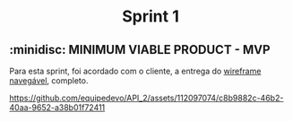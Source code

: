 <span id='topo'>

<h1 align='center'> Sprint 1 </h1>

<h2> :minidisc: MINIMUM VIABLE PRODUCT - MVP </h2>

Para esta sprint, foi acordado com o cliente, a entrega do [wireframe navegável](https://www.figma.com/proto/Gc3LRWc6XPQgx4EWuki2db/Hermez?type=design&node-id=811-836&t=oYqz4LYAyTjheL5T-1&scaling=contain&page-id=0%3A1&starting-point-node-id=811%3A836&show-proto-sidebar=1), completo.


https://github.com/equipedevo/API_2/assets/112097074/c8b9882c-46b2-40aa-9652-a38b01f72411


<!-- → [Voltar ao topo](#topo) -->